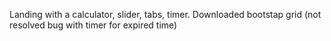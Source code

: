 Landing with a calculator, slider, tabs, timer.
Downloaded bootstap grid
(not resolved bug with timer for expired time)
